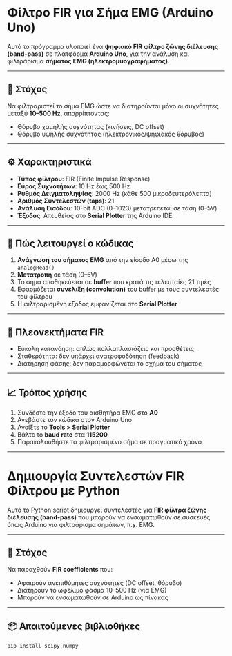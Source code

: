 # Φίλτρο FIR για Σήμα EMG (Arduino Uno)

Αυτό το πρόγραμμα υλοποιεί ένα **ψηφιακό FIR φίλτρο ζώνης διέλευσης (band-pass)** σε πλατφόρμα **Arduino Uno**, για την ανάλυση και φιλτράρισμα **σήματος EMG (ηλεκτρομυογραφήματος)**.

---

## 🎯 Στόχος

Να φιλτραριστεί το σήμα EMG ώστε να διατηρούνται μόνο οι συχνότητες μεταξύ **10–500 Hz**, απορρίπτοντας:
- Θόρυβο χαμηλής συχνότητας (κινήσεις, DC offset)
- Θόρυβο υψηλής συχνότητας (ηλεκτρονικός/ψηφιακός θόρυβος)

---

## ⚙️ Χαρακτηριστικά

- **Τύπος φίλτρου**: FIR (Finite Impulse Response)
- **Εύρος Συχνοτήτων**: 10 Hz έως 500 Hz
- **Ρυθμός Δειγματοληψίας**: 2000 Hz (κάθε 500 μικροδευτερόλεπτα)
- **Αριθμός Συντελεστών (taps)**: 21
- **Ανάλυση Εισόδου**: 10-bit ADC (0–1023) μετατρέπεται σε τάση (0–5V)
- **Έξοδος**: Απευθείας στο **Serial Plotter** της Arduino IDE

---

## 🧠 Πώς λειτουργεί ο κώδικας

1. **Ανάγνωση του σήματος EMG** από την είσοδο A0 μέσω της `analogRead()`
2. **Μετατροπή** σε τάση (0–5V)
3. Το σήμα αποθηκεύεται σε **buffer** που κρατά τις τελευταίες 21 τιμές
4. Εφαρμόζεται **συνέλιξη (convolution)** του buffer με τους συντελεστές του φίλτρου
5. Η φιλτραρισμένη έξοδος εμφανίζεται στο **Serial Plotter**

---

## 🧪 Πλεονεκτήματα FIR

- Εύκολη κατανόηση: απλώς πολλαπλασιάζεις και προσθέτεις
- Σταθερότητα: δεν υπάρχει ανατροφοδότηση (feedback)
- Διατήρηση φάσης: δεν παραμορφώνεται το σχήμα του σήματος

---

## 📈 Τρόπος χρήσης

1. Συνδέστε την έξοδο του αισθητήρα EMG στο **A0**
2. Ανεβάστε τον κώδικα στον Arduino Uno
3. Ανοίξτε το **Tools > Serial Plotter**
4. Βάλτε το **baud rate** στα **115200**
5. Παρακολουθήστε το φιλτραρισμένο σήμα σε πραγματικό χρόνο

---

# Δημιουργία Συντελεστών FIR Φίλτρου με Python

Αυτό το Python script δημιουργεί συντελεστές για **FIR φίλτρα ζώνης διέλευσης (band-pass)** που μπορούν να ενσωματωθούν σε συσκευές όπως Arduino για φιλτράρισμα σημάτων, π.χ. EMG.

---

## 🎯 Στόχος

Να παραχθούν **FIR coefficients** που:
- Αφαιρούν ανεπιθύμητες συχνότητες (DC offset, θόρυβο)
- Διατηρούν το ωφέλιμο φάσμα 10–500 Hz (για EMG)
- Μπορούν να ενσωματωθούν σε Arduino ως πίνακας

---

## 📦 Απαιτούμενες βιβλιοθήκες

```bash
pip install scipy numpy
